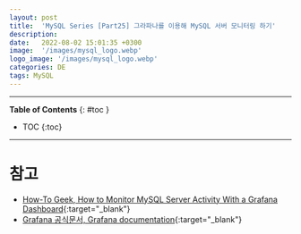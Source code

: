 ```yaml
---
layout: post
title:  'MySQL Series [Part25] 그라파나를 이용해 MySQL 서버 모니터링 하기'
description: 
date:   2022-08-02 15:01:35 +0300
image:  '/images/mysql_logo.webp'
logo_image: '/images/mysql_logo.webp'
categories: DE
tags: MySQL
---
```


---
**Table of Contents**
{: #toc }
*  TOC
{:toc}

---

# 참고

- [How-To Geek, How to Monitor MySQL Server Activity With a Grafana Dashboard](https://www.howtogeek.com/devops/how-to-monitor-mysql-server-activity-with-a-grafana-dashboard/){:target="_blank"}
- [Grafana 공식문서, Grafana documentation](https://grafana.com/docs/grafana/latest/){:target="_blank"}